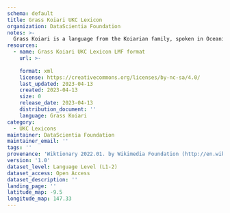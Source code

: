 ```yaml
---
schema: default
title: Grass Koiari UKC Lexicon
organization: DataScientia Foundation
notes: >-
  Grass Koiari is a language from the Koiarian family, spoken in Oceania. The UKC Lexicon of Grass Koiari is represented as a lexico-semantic network. It consists of words, word senses, synsets, as well as sense-level and synset-level relationships.
resources:
  - name: Grass Koiari UKC Lexicon LMF format
    url: >-
      
    format: xml
    license: https://creativecommons.org/licenses/by-nc-sa/4.0/
    last_updated: 2023-04-13
    created: 2023-04-13
    size: 0
    release_date: 2023-04-13
    distribution_document: ''
    language: Grass Koiari
category:
  - UKC Lexicons
maintainer: DataScientia Foundation
maintainer_email: ''
tags: ''
provenance: 'Wiktionary 2022.01. by Wikimedia Foundation (http://en.wiktionary.org); Princeton WordNet 2.1 by Princeton University (https://wordnet.princeton.edu)'
version: '1.0'
dataset_level: Language Level (L1-2)
dataset_access: Open Access
dataset_description: ''
landing_page: ''
latitude_map: -9.5
longitude_map: 147.33
---
```

